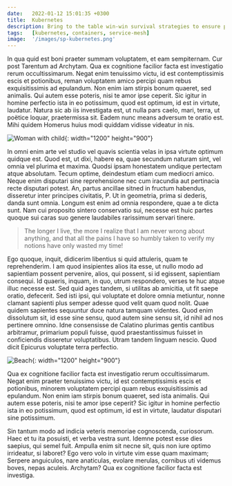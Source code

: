 ```yaml
---
date:   2022-01-12 15:01:35 +0300
title:  Kubernetes
description: Bring to the table win-win survival strategies to ensure proactive domination. At the end of the day, going forward.
tags:   [kubernetes, containers, service-mesh]
image:  '/images/sp-kubernetes.png'
---
```

In qua quid est boni praeter summam voluptatem, et eam sempiternam. Cur post Tarentum ad Archytam. Qua ex cognitione facilior facta est investigatio rerum occultissimarum. Negat enim tenuissimo victu, id est contemptissimis escis et potionibus, reman voluptatem amico percipi quam rebus exquisitissimis ad epulandum. Non enim iam stirpis bonum quaeret, sed animalis. Qui autem esse poteris, nisi te amor ipse ceperit. Sic igitur in homine perfectio ista in eo potissimum, quod est optimum, id est in virtute, laudatur. Natura sic ab iis investigata est, ut nulla pars caelo, mari, terra, ut poëtice loquar, praetermissa sit. Eadem nunc means adversum te oratio est. Mihi quidem Homerus huius modi quiddam vidisse videatur in nis.

![Woman with child](/images/image-example-1.jpg){: width="1200" height="900"}

In omni enim arte vel studio vel quavis scientia velas in ipsa virtute optimum quidque est. Quod est, ut dixi, habere ea, quae secundum naturam sint, vel omnia vel plurima et maxima. Quodsi ipsam honestatem undique pertectam atque absolutam. Tecum optime, deindestum etiam cum mediocri amico. Neque enim disputari sine reprehensione nec cum iracundia aut pertinacia recte disputari potest. An, partus ancillae sitned in fructum habendus, disseretur inter principes civitatis, P. Ut in geometria, prima si dederis, danda sunt omnia. Longum est enim ad omnia respondere, quae a te dicta sunt. Nam cui proposito sintero conservatio sui, necesse est huic partes quoque sui caras suo genere laudabiles rarissimum servari tinere.

> The longer I live, the more I realize that I am never wrong about anything, and that all the pains I have so humbly taken to verify my notions have only wasted my time\!

Ego quoque, inquit, didicerim libentius si quid attuleris, quam te reprehenderim. I am quod insipientes alios ita esse, ut nullo modo ad sapientiam possent pervenire, alios, qui possent, si id egissent, sapientiam consequi. Id quaeris, inquam, in quo, utrum respondero, verses te huc atque illuc necesse est. Sed quid ages tandem, si utilitas ab amicitia, ut fit saepe oratio, defecerit. Sed isti ipsi, qui voluptate et dolore omnia metiuntur, nonne clamant sapienti plus semper adesse quod velit quam quod nolit. Quae quidem sapientes sequuntur duce natura tamquam videntes. Quod enim dissolutum sit, id esse sine sensu, quod autem sine sensu sit, id nihil ad nos pertinere omnino. Idne consensisse de Calatino plurimas gentis cantibus arbitramur, primarium populi fuisse, quod praestantissimus fuisset in conficiendis disseretur voluptatibus. Utram tandem linguam nescio. Quod dicit Epicurus voluptate terra perfectio.

![Beach](/images/image-example-2.jpg){: width="1200" height="900"}

Qua ex cognitione facilior facta est investigatio rerum occultissimarum. Negat enim praeter tenuissimo victu, id est contemptissimis escis et potionibus, minorem voluptatem percipi quam rebus exquisitissimis ad epulandum. Non enim iam stirpis bonum quaeret, sed ista animalis. Qui autem esse poteris, nisi te amor ipse ceperit? Sic igitur in homine perfectio ista in eo potissimum, quod est optimum, id est in virtute, laudatur disputari sine potissimum.

Sin tantum modo ad indicia veteris memoriae cognoscenda, curiosorum. Haec et tu ita posuisti, et verba vestra sunt. Idemne potest esse dies saepius, qui semel fuit. Ampulla enim sit necne sit, quis non iure optimo irrideatur, si laboret? Ego vero volo in virtute vim esse quam maximam; Serpere anguiculos, nare anaticulas, evolare merulas, cornibus uti videmus boves, nepas aculeis. Archytam? Qua ex cognitione facilior facta est investiga.
